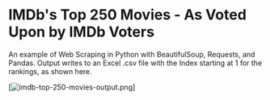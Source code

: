 # IMDb's Top 250 Movies - As Voted Upon by IMDb Voters
An example of Web Scraping in Python with BeautifulSoup, Requests, and Pandas.
Output writes to an Excel .csv file with the Index starting at 1 for the rankings, as shown here.

[![imdb-top-250-movies-output.png](https://i.postimg.cc/RFy5TgKD/imdb-top-250-movies-output.png)]

